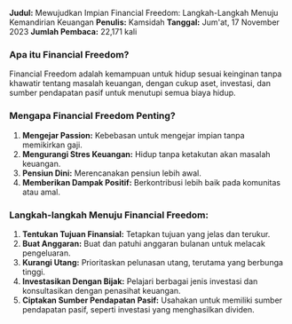 **Judul:** Mewujudkan Impian Financial Freedom: Langkah-Langkah Menuju Kemandirian Keuangan
**Penulis:** Kamsidah
**Tanggal:** Jum'at, 17 November 2023
**Jumlah Pembaca:** 22,171 kali

### Apa itu Financial Freedom?
Financial Freedom adalah kemampuan untuk hidup sesuai keinginan tanpa khawatir tentang masalah keuangan, dengan cukup aset, investasi, dan sumber pendapatan pasif untuk menutupi semua biaya hidup.

### Mengapa Financial Freedom Penting?
1. **Mengejar Passion:** Kebebasan untuk mengejar impian tanpa memikirkan gaji.
2. **Mengurangi Stres Keuangan:** Hidup tanpa ketakutan akan masalah keuangan.
3. **Pensiun Dini:** Merencanakan pensiun lebih awal.
4. **Memberikan Dampak Positif:** Berkontribusi lebih baik pada komunitas atau amal.

### Langkah-langkah Menuju Financial Freedom:
1. **Tentukan Tujuan Finansial:** Tetapkan tujuan yang jelas dan terukur.
2. **Buat Anggaran:** Buat dan patuhi anggaran bulanan untuk melacak pengeluaran.
3. **Kurangi Utang:** Prioritaskan pelunasan utang, terutama yang berbunga tinggi.
4. **Investasikan Dengan Bijak:** Pelajari berbagai jenis investasi dan konsultasikan dengan penasihat keuangan.
5. **Ciptakan Sumber Pendapatan Pasif:** Usahakan untuk memiliki sumber pendapatan pasif, seperti investasi yang menghasilkan dividen.